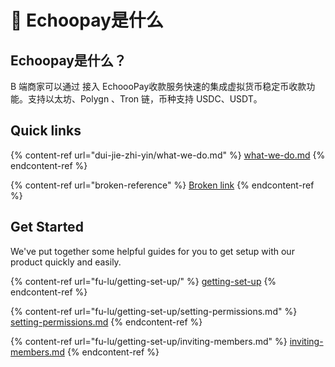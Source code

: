 # 👋 Echoopay是什么



## Echoopay是什么？

B 端商家可以通过 接入 EchoooPay收款服务快速的集成虚拟货币稳定币收款功能。支持以太坊、Polygn 、Tron 链，币种支持 USDC、USDT。



## Quick links

{% content-ref url="dui-jie-zhi-yin/what-we-do.md" %}
[what-we-do.md](dui-jie-zhi-yin/what-we-do.md)
{% endcontent-ref %}

{% content-ref url="broken-reference" %}
[Broken link](broken-reference)
{% endcontent-ref %}

## Get Started

We've put together some helpful guides for you to get setup with our product quickly and easily.

{% content-ref url="fu-lu/getting-set-up/" %}
[getting-set-up](fu-lu/getting-set-up/)
{% endcontent-ref %}

{% content-ref url="fu-lu/getting-set-up/setting-permissions.md" %}
[setting-permissions.md](fu-lu/getting-set-up/setting-permissions.md)
{% endcontent-ref %}

{% content-ref url="fu-lu/getting-set-up/inviting-members.md" %}
[inviting-members.md](fu-lu/getting-set-up/inviting-members.md)
{% endcontent-ref %}
